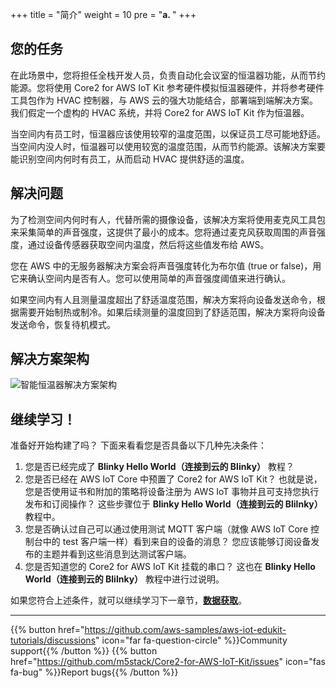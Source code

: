 +++
title = "简介"
weight = 10
pre = "<b>a. </b>"
+++

## 您的任务
在此场景中，您将担任全栈开发人员，负责自动化会议室的恒温器功能，从而节约能源。您将使用 Core2 for AWS IoT Kit 参考硬件模拟恒温器硬件，并将参考硬件工具包作为 HVAC 控制器，与 AWS 云的强大功能结合，部署端到端解决方案。我们假定一个虚构的 HVAC 系统，并将 Core2 for AWS IoT Kit 作为恒温器。

当空间内有员工时，恒温器应该使用较窄的温度范围，以保证员工尽可能地舒适。当空间内没人时，恒温器可以使用较宽的温度范围，从而节约能源。该解决方案要能识别空间内何时有员工，从而启动 HVAC 提供舒适的温度。

## 解决问题
为了检测空间内何时有人，代替所需的摄像设备，该解决方案将使用麦克风工具包来采集简单的声音强度，这提供了最小的成本。您将通过麦克风获取周围的声音强度，通过设备传感器获取空间内温度，然后将这些值发布给 AWS。

您在 AWS 中的无服务器解决方案会将声音强度转化为布尔值 (true or false)，用它来确认空间内是否有人。您可以使用简单的声音强度阈值来进行确认。

如果空间内有人且测量温度超出了舒适温度范围，解决方案将向设备发送命令，根据需要开始制热或制冷。如果后续测量的温度回到了舒适范围，解决方案将向设备发送命令，恢复待机模式。

## 解决方案架构
![智能恒温器解决方案架构](introduction/thermostat-overview.png)

## 继续学习！
准备好开始构建了吗？ 下面来看看您是否具备以下几种先决条件：

1. 您是否已经完成了 **Blinky Hello World（连接到云的 Blinky）** 教程？ 
2. 您是否已经在 AWS IoT Core 中预置了 Core2 for AWS IoT Kit？ 也就是说，您是否使用证书和附加的策略将设备注册为 AWS IoT 事物并且可支持您执行发布和订阅操作？ 这些步骤位于 **Blinky Hello World（连接到云的 Blilnky）** 教程中。
3. 您是否确认过自己可以通过使用测试 MQTT 客户端（就像 AWS IoT Core 控制台中的 test 客户端一样）看到来自的设备的消息？ 您应该能够订阅设备发布的主题并看到这些消息到达测试客户端。
4. 您是否知道您的 Core2 for AWS IoT Kit 挂载的串口？ 这也在 **Blinky Hello World（连接到云的 Blilnky）** 教程中进行过说明。

如果您符合上述条件，就可以继续学习下一章节，[**数据获取**](/cn/smart-thermostat/data-acquisition.html)。

---
{{% button href="https://github.com/aws-samples/aws-iot-edukit-tutorials/discussions" icon="far fa-question-circle" %}}Community support{{% /button %}} {{% button href="https://github.com/m5stack/Core2-for-AWS-IoT-Kit/issues" icon="fas fa-bug" %}}Report bugs{{% /button %}}